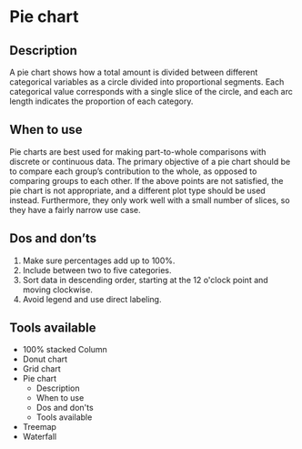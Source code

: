 <!---
Pie - Part-to-a-whole content
-->

<!--- Pie icon assets/img/part_to_a_whole/pie_icon.svg --->
# Pie chart

## Description

A pie chart shows how a total amount is divided between different categorical variables as a circle divided into proportional segments. Each categorical value corresponds with a single slice of the circle, and each arc length indicates the proportion of each category.

## When to use

Pie charts are best used for making part-to-whole comparisons with discrete or continuous data. The primary objective of a pie chart should be to compare each group’s contribution to the whole, as opposed to comparing groups to each other. If the above points are not satisfied, the pie chart is not appropriate, and a different plot type should be used instead. Furthermore, they only work well with a small number of slices, so they have a fairly narrow use case.

## Dos and don’ts <!--- assets/img/part_to_a_whole/pie_dosdonts_1.svg --->

1. Make sure percentages add up to 100%.
2. Include between two to five categories.
3. Sort data in descending order, starting at the 12 o'clock point and moving clockwise.
4. Avoid legend and use direct labeling.


## Tools available
<!--- Buttons with link to the different tools --->


<!---
Side bar 
-->
- 100% stacked Column
- Donut chart
- Grid chart
- Pie chart
    - Description
    - When to use
    - Dos and don'ts
    - Tools available
- Treemap
- Waterfall

